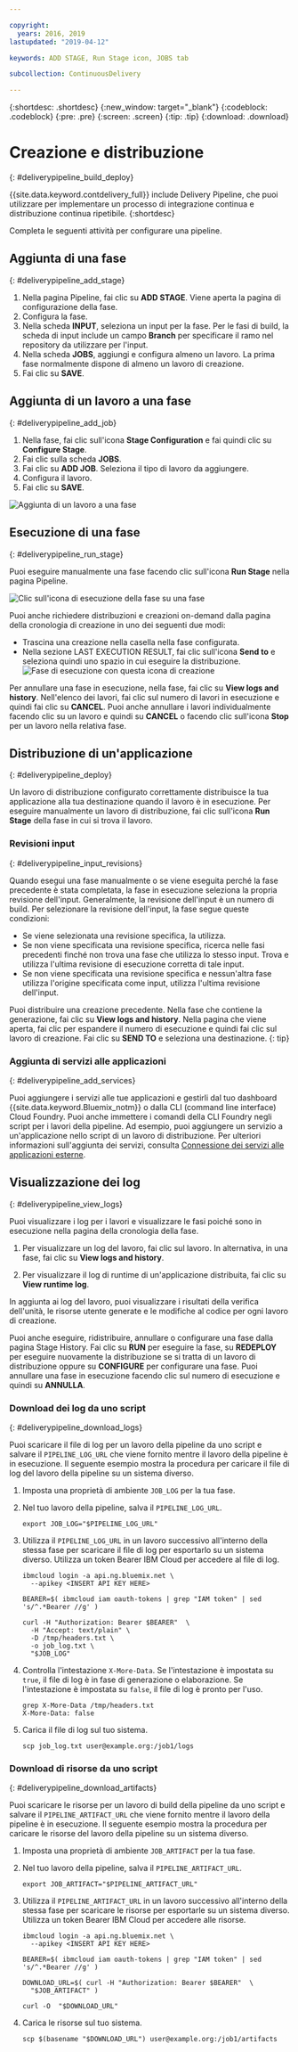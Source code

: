 ```yaml
---

copyright:
  years: 2016, 2019
lastupdated: "2019-04-12"

keywords: ADD STAGE, Run Stage icon, JOBS tab

subcollection: ContinuousDelivery

---
```

<!-- Copyright info at top of file: REQUIRED
    The copyright info is YAML content that must occur at the top of the MD file, before attributes are listed.
    It must be surrounded by 3 dashes.
    The value "years" can contain just one year or a two years separated by a comma. (years: 2014, 2016)
    Indentation as per the previous template must be preserved.
-->

{:shortdesc: .shortdesc}
{:new_window: target="_blank"}
{:codeblock: .codeblock}
{:pre: .pre}
{:screen: .screen}
{:tip: .tip}
{:download: .download}

# Creazione e distribuzione
{: #deliverypipeline_build_deploy}

{{site.data.keyword.contdelivery_full}} include Delivery Pipeline, che puoi utilizzare per implementare un processo di integrazione continua e distribuzione continua ripetibile.
{:shortdesc}

Completa le seguenti attività per configurare una pipeline.

## Aggiunta di una fase
{: #deliverypipeline_add_stage}

1. Nella pagina Pipeline, fai clic su **ADD STAGE**. Viene aperta la pagina di configurazione della fase.
2. Configura la fase.
  1. Nella scheda **INPUT**, seleziona un input per la fase.  Per le fasi di build, la scheda di input include un campo **Branch** per specificare il ramo nel repository da utilizzare per l'input.
  2. Nella scheda **JOBS**, aggiungi e configura almeno un lavoro. La prima fase normalmente dispone di almeno un lavoro di creazione.
3. Fai clic su **SAVE**.

## Aggiunta di un lavoro a una fase
{: #deliverypipeline_add_job}

1. Nella fase, fai clic sull'icona **Stage Configuration** e fai quindi clic su **Configure Stage**.
2. Fai clic sulla scheda **JOBS**.
3. Fai clic su **ADD JOB**. Seleziona il tipo di lavoro da aggiungere.
4. Configura il lavoro.
5. Fai clic su **SAVE**.

![Aggiunta di un lavoro a una fase](images/AddJob2.png)

## Esecuzione di una fase
{: #deliverypipeline_run_stage}

Puoi eseguire manualmente una fase facendo clic sull'icona **Run Stage** nella pagina Pipeline.

![Clic sull'icona di esecuzione della fase su una fase](images/RunStage.png)

Puoi anche richiedere distribuzioni e creazioni on-demand dalla pagina della cronologia di creazione in uno dei seguenti due modi:
* Trascina una creazione nella casella nella fase configurata.
* Nella sezione LAST EXECUTION RESULT, fai clic sull'icona **Send to** e seleziona quindi uno spazio in cui eseguire la distribuzione.
  ![Fase di esecuzione con questa icona di creazione](images/deploy_to.png)

Per annullare una fase in esecuzione, nella fase, fai clic su **View logs and history**. Nell'elenco dei lavori, fai clic sul numero di lavori in esecuzione e quindi fai clic su **CANCEL**. Puoi anche annullare i lavori individualmente facendo clic su un lavoro e quindi su **CANCEL** o facendo clic sull'icona **Stop** per un lavoro nella relativa fase.

## Distribuzione di un'applicazione
{: #deliverypipeline_deploy}

Un lavoro di distribuzione configurato correttamente distribuisce la tua applicazione alla tua destinazione quando il lavoro è in esecuzione. Per eseguire manualmente un lavoro di distribuzione, fai clic sull'icona **Run Stage** della fase in cui si trova il lavoro.

### Revisioni input
{: #deliverypipeline_input_revisions}

Quando esegui una fase manualmente o se viene eseguita perché la fase precedente è stata completata, la fase in esecuzione seleziona la propria revisione dell'input. Generalmente, la revisione dell'input è un numero di build. Per selezionare la revisione dell'input, la fase segue queste condizioni:

* Se viene selezionata una revisione specifica, la utilizza.
* Se non viene specificata una revisione specifica, ricerca nelle fasi precedenti finché non trova una fase che utilizza lo stesso input. Trova e utilizza l'ultima revisione di esecuzione corretta di tale input.
* Se non viene specificata una revisione specifica e nessun'altra fase utilizza l'origine specificata come input, utilizza l'ultima revisione dell'input.

Puoi distribuire una creazione precedente. Nella fase che contiene la generazione, fai clic su **View logs and history**. Nella pagina che viene aperta, fai clic per espandere il numero di esecuzione e quindi fai clic sul lavoro di creazione. Fai clic su **SEND TO** e seleziona una destinazione.
{: tip}

### Aggiunta di servizi alle applicazioni
{: #deliverypipeline_add_services}

Puoi aggiungere i servizi alle tue applicazioni e gestirli dal tuo dashboard {{site.data.keyword.Bluemix_notm}} o dalla CLI (command line interface) Cloud Foundry. Puoi anche immettere i comandi della CLI Foundry negli script per i lavori della pipeline. Ad esempio, puoi aggiungere un servizio a un'applicazione nello script di un lavoro di distribuzione. Per ulteriori informazioni sull'aggiunta dei servizi, consulta [Connessione dei servizi alle applicazioni esterne](/docs/resources?topic=resources-externalapp).

## Visualizzazione dei log
{: #deliverypipeline_view_logs}

Puoi visualizzare i log per i lavori e visualizzare le fasi poiché sono in esecuzione nella pagina della cronologia della fase.

1. Per visualizzare un log del lavoro, fai clic sul lavoro. In alternativa, in una fase, fai clic su **View logs and history**.

2. Per visualizzare il log di runtime di un'applicazione distribuita, fai clic su **View runtime log**.

In aggiunta ai log del lavoro, puoi visualizzare i risultati della verifica dell'unità, le risorse utente generate e le modifiche al codice per ogni lavoro di creazione.

Puoi anche eseguire, ridistribuire, annullare o configurare una fase dalla pagina Stage History. Fai clic su **RUN** per eseguire la fase, su **REDEPLOY** per eseguire nuovamente la distribuzione se si tratta di un lavoro di distribuzione oppure su **CONFIGURE** per configurare una fase. Puoi annullare una fase in esecuzione facendo clic sul numero di esecuzione e quindi su **ANNULLA**.

### Download dei log da uno script
{: #deliverypipeline_download_logs}

Puoi scaricare il file di log per un lavoro della pipeline da uno script e salvare il `PIPELINE_LOG_URL` che viene fornito mentre il lavoro della pipeline è in esecuzione. Il seguente esempio mostra la procedura per caricare il file di log del lavoro della pipeline su un sistema diverso.


1. Imposta una proprietà di ambiente `JOB_LOG` per la tua fase.

1. Nel tuo lavoro della pipeline, salva il `PIPELINE_LOG_URL`.

   ```shell
   export JOB_LOG="$PIPELINE_LOG_URL"
   ```
1. Utilizza il `PIPELINE_LOG_URL` in un lavoro successivo all'interno della stessa fase per scaricare il file di log per esportarlo su un sistema diverso. Utilizza un token Bearer IBM Cloud per accedere al file di log.

   ```shell
   ibmcloud login -a api.ng.bluemix.net \
     --apikey <INSERT API KEY HERE>

   BEARER=$( ibmcloud iam oauth-tokens | grep "IAM token" | sed 's/^.*Bearer //g' )

   curl -H "Authorization: Bearer $BEARER"  \
     -H "Accept: text/plain" \
     -D /tmp/headers.txt \
     -o job_log.txt \
     "$JOB_LOG"
   ```
1. Controlla l'intestazione `X-More-Data`. Se l'intestazione è impostata su `true`, il file di log è in fase di generazione o elaborazione. Se l'intestazione è impostata su `false`, il file di log è pronto per l'uso.

   ```shell
   grep X-More-Data /tmp/headers.txt
   X-More-Data: false
   ```
1. Carica il file di log sul tuo sistema.

   ```shell
   scp job_log.txt user@example.org:/job1/logs
   ```


### Download di risorse da uno script
{: #deliverypipeline_download_artifacts}

Puoi scaricare le risorse per un lavoro di build della pipeline da uno script e salvare il `PIPELINE_ARTIFACT_URL` che viene fornito mentre il lavoro della pipeline è in esecuzione. Il seguente esempio mostra la procedura per caricare le risorse del lavoro della pipeline su un sistema diverso.


1. Imposta una proprietà di ambiente `JOB_ARTIFACT` per la tua fase.

1. Nel tuo lavoro della pipeline, salva il `PIPELINE_ARTIFACT_URL`.

   ```shell
   export JOB_ARTIFACT="$PIPELINE_ARTIFACT_URL"
   ```
   
1. Utilizza il `PIPELINE_ARTIFACT_URL` in un lavoro successivo all'interno della stessa fase per scaricare le risorse per esportarle su un sistema diverso. Utilizza un token Bearer IBM Cloud per accedere alle risorse.

   ```shell
   ibmcloud login -a api.ng.bluemix.net \
     --apikey <INSERT API KEY HERE>

   BEARER=$( ibmcloud iam oauth-tokens | grep "IAM token" | sed 's/^.*Bearer //g' )

   DOWNLOAD_URL=$( curl -H "Authorization: Bearer $BEARER"  \
     "$JOB_ARTIFACT" )

   curl -O  "$DOWNLOAD_URL"
   ```
   
1. Carica le risorse sul tuo sistema.

   ```shell
   scp $(basename "$DOWNLOAD_URL") user@example.org:/job1/artifacts
   ```
